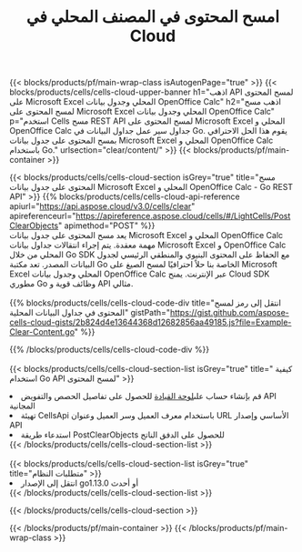 ﻿---
title:  امسح المحتوى في المصنف المحلي في Cloud
description:  Cloud APIs & SDKs لمسح المحتوى على Microsoft Excel & OpenOffice Calc. مسح المحتوى على جداول البيانات المحلية بواسطة Cells Cloud API. SDK يدعم أنواع لغات التطوير. وهي تشمل Android و C# و Go و Java و NodeJS و Perl و PHP و Python و Ruby و swift.
url: /ar/go/clear/content/
---
{{< blocks/products/pf/main-wrap-class isAutogenPage="true" >}}
{{< blocks/products/cells/cells-cloud-upper-banner h1="اذهب API لمسح المحتوى على Microsoft Excel المحلي وجدول بيانات OpenOffice Calc" h2="اذهب مسح لمسح المحتوى على Microsoft Excel المحلي وجدول بيانات OpenOffice Calc" p="استخدم Cells مسح REST API لمسح المحتوى على Microsoft Excel المحلي و OpenOffice Calc جداول سير عمل جداول البيانات في Go. يقوم هذا الحل الاحترافي بمسح المحتوى على جدول بيانات Microsoft Excel المحلي و OpenOffice Calc باستخدام Go." urlsection="clear/content/" >}}
{{< blocks/products/pf/main-container >}}

{{< blocks/products/cells/cells-cloud-section isGrey="true" title="مسح المحتوى على جدول بيانات Microsoft Excel المحلي و OpenOffice Calc - Go REST API" >}}
{{% blocks/products/cells/cells-cloud-api-reference apiurl="https://api.aspose.cloud/v3.0/cells/clear" apireferenceurl="https://apireference.aspose.cloud/cells/#/LightCells/PostClearObjects" apimethod="POST" %}}
<br/>
يعد مسح المحتوى على جدول بيانات Microsoft Excel المحلي و OpenOffice Calc مهمة معقدة. يتم إجراء انتقالات جداول بيانات Microsoft Excel و OpenOffice Calc المحلي من خلال Go SDK مع الحفاظ على المحتوى البنيوي والمنطقي الرئيسي لجدول البيانات المصدر. تعد مكتبة Go الخاصة بنا حلاً احترافيًا لمسح الصيغ على Microsoft Excel المحلي وجدول بيانات OpenOffice Calc عبر الإنترنت. يمنح Cloud SDK مطوري Go وظائف قوية و API مثالي.
<br/>
<br/>
{{% blocks/products/cells/cells-cloud-code-div title="انتقل إلى رمز لمسح المحتوى في جداول البيانات المحلية" gistPath="https://gist.github.com/aspose-cells-cloud-gists/2b824d4e13644368d12682856aa49185.js?file=Example-Clear-Content.go" %}}
  
{{% /blocks/products/cells/cells-cloud-code-div %}}
<br/>
<br/>
{{< blocks/products/cells/cells-cloud-section-list isGrey="true" title=" كيفية استخدام Go API لمسح المحتوى" >}}
<li> قم بإنشاء حساب على<a href="https://dashboard.aspose.cloud/">لوحة القيادة</a> للحصول على تفاصيل الحصص والتفويض API المجانية</li>
<li>تهيئة CellsApi باستخدام معرف العميل وسر العميل وعنوان URL الأساسي وإصدار API</li>
<li>استدعاء طريقة PostClearObjects للحصول على الدفق الناتج</li>
{{< /blocks/products/cells/cells-cloud-section-list >}}
<br/>
<br/>
{{< blocks/products/cells/cells-cloud-section-list isGrey="true" title="متطلبات النظام" >}}
<li>انتقل إلى الإصدار go1.13.0 أو أحدث</li>
{{< /blocks/products/cells/cells-cloud-section-list >}}

{{< /blocks/products/cells/cells-cloud-section >}}

{{< /blocks/products/pf/main-container >}}
{{< /blocks/products/pf/main-wrap-class >}}
